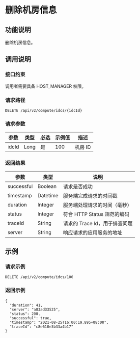删除机房信息 
===========================



功能说明 
-------------------------

删除机房信息。

调用说明 
-------------------------

### 接口约束 

调用者需要具备 HOST_MANAGER 权限。

### 请求路径 

`DELETE /api/v2/compute/idcs/{idcId}`

### 请求参数 



|  参数   |  类型  | 必选 | 示例值 |  描述   |
|-------|------|----|-----|-------|
| idcId | Long | 是  | 100 | 机房 ID |



### 返回结果 



|     参数     |    类型    |          说明          |
|------------|----------|----------------------|
| successful | Boolean  | 请求是否成功               |
| timestamp  | Datetime | 服务端完成请求的时间戳          |
| duration   | Integer  | 服务端处理请求的时间（毫秒）       |
| status     | Integer  | 符合 HTTP Status 规范的编码 |
| traceId    | String   | 请求的 Trace Id，用于排查问题  |
| server     | String   | 响应请求的应用服务的地址         |



示例 
-----------------------

### 请求示例 

`DELETE /api/v2/compute/idcs/100`

### 返回示例 

```unknow
{
  "duration": 41,
  "server": "a83ad33525",
  "status": 200,
  "successful": true,
  "timestamp": "2021-08-25T16:00:19.895+08:00",
  "traceId": "c8e610e3b33a4b17"
}
```


